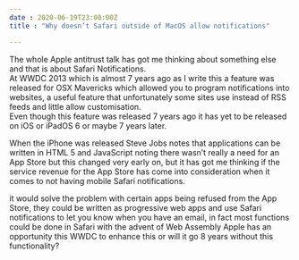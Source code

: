 ```yaml
---
date : 2020-06-19T23:00:00Z
title : "Why doesn’t Safari outside of MacOS allow notifications"

---
```

The whole Apple antitrust talk has got me thinking about something else and that is about Safari Notifications.    
At WWDC 2013 which is almost 7 years ago as I write this a feature was released for OSX Mavericks which allowed you to program notifications into websites, a useful feature that unfortunately some sites use instead of RSS feeds and little allow customisation.   
Even though this feature was released 7 years ago it has yet to be released on iOS or iPadOS 6 or maybe 7 years later.  

<!--more-->

When the iPhone was released Steve Jobs notes that applications can be written in HTML 5 and JavaScript noting there wasn’t really a need for an App Store but this changed very early on, but it has got me thinking if the service revenue for the App Store has come into consideration when it comes to not having mobile Safari notifications.   

it would solve the problem with certain apps being refused from the App Store, they could be written as progressive web apps and use Safari notifications to let you know when you have an email, in fact most functions could be done in Safari with the advent of Web Assembly Apple has an opportunity this WWDC to enhance this or will it go 8 years without this functionality?